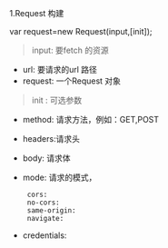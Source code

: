 1.Request 构建

 var request=new Request(input,[init]);

 >input: 要fetch 的资源

+ url: 要请求的url 路径
+ request: 一个Request 对象 
 >init : 可选参数

 + method: 请求方法，例如：GET,POST
 + headers:请求头
 + body: 请求体
 + mode: 请求的模式，
  
        cors:
        no-cors:
        same-origin:
        navigate:

 + credentials: